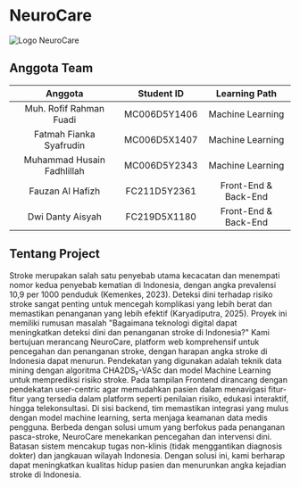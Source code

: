 # NeuroCare
![Logo NeuroCare](https://github.com/user-attachments/assets/62abde1a-542f-41dd-9140-3a2924afd77c)

## Anggota Team
| Anggota                             | Student ID   | Learning Path           |
| :---------------------------------: | :---------:  | :---------------------: |
| Muh. Rofif Rahman Fuadi             | MC006D5Y1406 | Machine Learning        |
| Fatmah Fianka Syafrudin             | MC006D5X1407 | Machine Learning        |
| Muhammad Husain Fadhlillah          | MC006D5Y2343 | Machine Learning        |
| Fauzan Al Hafizh                    | FC211D5Y2361 | Front-End & Back-End    |
| Dwi Danty Aisyah                    | FC219D5X1180 | Front-End & Back-End    |

## Tentang Project
Stroke merupakan salah satu penyebab utama kecacatan dan menempati nomor kedua 
penyebab kematian di Indonesia, dengan angka prevalensi 10,9 per 1000 penduduk 
(Kemenkes, 2023). Deteksi dini terhadap risiko stroke sangat penting untuk mencegah 
komplikasi yang lebih berat dan memastikan penanganan yang lebih efektif (Karyadiputra, 
2025). Proyek ini memiliki rumusan masalah "Bagaimana teknologi digital dapat 
meningkatkan deteksi dini dan penanganan stroke di Indonesia?" Kami bertujuan 
merancang NeuroCare, platform web komprehensif untuk pencegahan dan penanganan 
stroke, dengan harapan angka stroke di Indonesia dapat menurun. Pendekatan yang 
digunakan adalah teknik data mining dengan algoritma CHA2DS₂-VASc dan model Machine 
Learning untuk memprediksi risiko stroke. Pada tampilan Frontend dirancang dengan 
pendekatan user-centric agar memudahkan pasien dalam menavigasi fitur-fitur yang 
tersedia dalam platform seperti penilaian risiko, edukasi interaktif, hingga telekonsultasi. Di 
sisi backend, tim memastikan integrasi yang mulus dengan model machine learning, serta 
menjaga keamanan data medis pengguna. Berbeda dengan solusi umum yang berfokus 
pada penanganan pasca-stroke, NeuroCare menekankan pencegahan dan intervensi dini. 
Batasan sistem mencakup tugas non-klinis (tidak menggantikan diagnosis dokter) dan 
jangkauan wilayah Indonesia. Dengan solusi ini, kami berharap dapat meningkatkan 
kualitas hidup pasien dan menurunkan angka kejadian stroke di Indonesia. 
